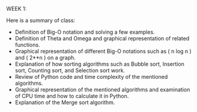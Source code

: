 WEEK 1: 

Here is a summary of class:

- Definition of Big-O notation and solving a few examples.
- Definition of Theta and Omega and graphical representation of related functions.
- Graphical representation of different Big-O notations such as \( n log n \) and \( 2**n \) on a graph.
- Explanation of how sorting algorithms such as Bubble sort, Insertion sort, Counting sort, and Selection sort work.
- Review of Python code and time complexity of the mentioned algorithms.
- Graphical representation of the mentioned algorithms and examination of CPU time and how to calculate it in Python.
- Explanation of the Merge sort algorithm.

